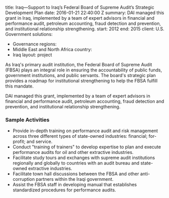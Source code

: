 
title: Iraq—Support to Iraq’s Federal Board of Supreme Audit’s Strategic Development
  Plan
date: 2016-01-21 22:40:00 Z
summary: DAI managed this grant in Iraq, implemented by a team of expert advisors
  in financial and performance audit, petroleum accounting, fraud detection and prevention,
  and institutional relationship strengthening.
start: 2012
end: 2015
client: U.S. Government
solutions:
- Governance
regions:
- Middle East and North Africa
country:
- Iraq
layout: project


As Iraq's primary audit institution, the Federal Board of Supreme Audit (FBSA) plays an integral role in ensuring the accountability of public funds, government institutions, and public servants. The board's strategic plan provides a roadmap for institutional strengthening to help the FBSA fulfill this mandate.

DAI managed this grant, implemented by a team of expert advisors in financial and performance audit, petroleum accounting, fraud detection and prevention, and institutional relationship strengthening.

### Sample Activities

* Provide in-depth training on performance audit and risk management across three different types of state-owned industries: financial; for-profit; and service.
* Conduct "training of trainers" to develop expertise to plan and execute performance audits for oil and other extractive industries.
* Facilitate study tours and exchanges with supreme audit institutions regionally and globally to countries with an audit bureau and state-owned extractive industries.
* Facilitate town hall discussions between the FBSA and other anti-corruption partners within the Iraqi government.
* Assist the FBSA staff in developing manual that establishes standardized procedures for performance audits.
